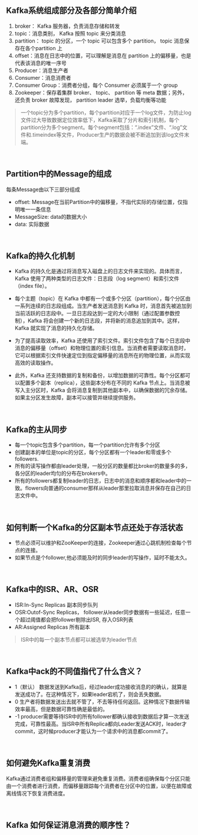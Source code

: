 
## Kafka系统组成部分及各部分简单介绍
1. broker： Kafka 服务器，负责消息存储和转发
2. topic：消息类别， Kafka 按照 topic 来分类消息
3. partition： topic 的分区，一个 topic 可以包含多个 partition， topic 消息保存在各个partition 上
4. offset：消息在日志中的位置，可以理解是消息在 partition 上的偏移量，也是代表该消息的唯一序号
5. Producer：消息生产者
6. Consumer：消息消费者
7. Consumer Group：消费者分组，每个 Consumer 必须属于一个 group
8. Zookeeper：保存着集群 broker、 topic、 partition 等 meta 数据；另外，还负责 broker 故障发现， partition leader 选举，负载均衡等功能

> 一个topic分为多个partition，每个partition对应于一个log文件，为防止log文件过大导致数据定位效率低下，Kafka采取了分片和索引机制，每个partition分为多个segment。每个segment包括：“.index”文件、“.log”文件和.timeindex等文件，Producer生产的数据会被不断追加到该log文件末端。

<br>

## Partition中的Message的组成
每条Message由以下三部分组成
- offset: Message在当前Partition中的偏移量，不指代实际的存储位置，仅指明唯一一条信息
- MessageSize: data的数据大小
- data: 实际数据

<br>

## Kafka的持久化机制
- Kafka 的持久化是通过将消息写入磁盘上的日志文件来实现的。具体而言，Kafka 使用了两种类型的日志文件：日志段（log segment）和索引文件（index file）。

- 每个主题（topic）在 Kafka 中都有一个或多个分区（partition），每个分区由一系列连续的日志段组成。当生产者发送消息到 Kafka 时，消息首先被追加到当前活跃的日志段中。一旦日志段达到一定的大小限制（通过配置参数控制），Kafka 将会创建一个新的日志段，并将新的消息追加到其中。这样，Kafka 就实现了消息的持久化存储。

- 为了提高读取效率，Kafka 还使用了索引文件。索引文件包含了每个日志段中消息的偏移量（offset）和物理位置的索引信息。当消费者需要读取消息时，它可以根据索引文件快速定位到指定偏移量的消息所在的物理位置，从而实现高效的读取操作。

- 此外，Kafka 还支持数据的复制和备份，以增加数据的可靠性。每个分区都可以配置多个副本（replica），这些副本分布在不同的 Kafka 节点上。当消息被写入主分区时，Kafka 会将消息复制到其他副本中，以确保数据的冗余存储。如果主分区发生故障，副本可以接管并继续提供服务。

<br>

## Kafka的主从同步
- 每一个topic包含多个partition，每一个partition允许有多个分区
- 创建副本的单位是topic的分区，每个分区都有一个leader和零或多个followers.
- 所有的读写操作都由leader处理，一般分区的数量都比broker的数量多的多，各分区的leader均匀的分布在brokers中。
- 所有的followers都复制leader的日志，日志中的消息和顺序都和leader中的一致。flowers向普通的consumer那样从leader那里拉取消息并保存在自己的日志文件中。
  
<br>

## 如何判断一个Kafka的分区副本节点还处于存活状态
- 节点必须可以维护和ZooKeeper的连接，Zookeeper通过心跳机制检查每个节点的连接。
- 如果节点是个follower,他必须能及时的同步leader的写操作，延时不能太久。

<br>

## Kafka中的ISR、AR、OSR
- ISR:In-Sync Replicas 副本同步队列
- OSR:Outof-Sync Replicas， follower从leader同步数据有一些延迟，任意一个超过阈值都会把follower剔除出ISR, 存入OSR列表
- AR:Assigned Replicas 所有副本
> ISR中的每一个副本节点都可以被选举为leader节点

<br>

## Kafka中ack的不同值指代了什么含义？
- 1（默认） 数据发送到Kafka后，经过leader成功接收消息的的确认，就算是发送成功了。在这种情况下，如果leader宕机了，则会丢失数据。
- 0 生产者将数据发送出去就不管了，不去等待任何返回。这种情况下数据传输效率最高，但是数据可靠性确是最低的。
- -1 producer需要等待ISR中的所有follower都确认接收到数据后才算一次发送完成，可靠性最高。当ISR中所有Replica都向Leader发送ACK时，leader才commit，这时候producer才能认为一个请求中的消息都commit了。


<br>

## 如何避免Kafka重复消费
Kafka通过消费者组和偏移量的管理来避免重复消费。消费者组确保每个分区只能由一个消费者进行消费，而偏移量跟踪每个消费者在分区中的位置，以便在故障或离线情况下恢复消费进度。

<br>

## Kafka 如何保证消息消费的顺序性？
